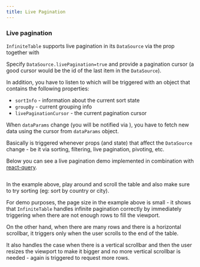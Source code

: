 ```yaml
---
title: Live Pagination
---
```


### Live pagination

`InfiniteTable` supports live pagination in its `DataSource` via the <DataSourcePropLink name="livePagination" /> prop together with <DataSourcePropLink name="livePaginationCursor" />

Specify `DataSource.livePagination=true` and provide a pagination cursor (a good cursor would be the id of the last item in the `DataSource`).

In addition, you have to listen to <DataSourcePropLink name="onDataParamsChange" />  which will be triggered with an object that contains the following properties:

 - `sortInfo` - information about the current sort state
 - `groupBy` - current grouping info
 - `livePaginationCursor` - the current pagination cursor

When `dataParams` change (you will be notified via <DataSourcePropLink name="onDataParamsChange" />), you have to fetch new data using the cursor from `dataParams` object.

<Note>

Basically <DataSourcePropLink name="onDataParamsChange" /> is triggered whenever props (and state) that affect the `DataSource` change - be it via sorting, filtering, live pagination, pivoting, etc.
</Note>

Below you can see a live pagination demo implemented in combination with [react-query](https://react-query.tanstack.com/).

<Sandpack title="Live pagination - with react-query" deps="react-query"> 

```ts file=live-pagination-example.page.tsx
```

</Sandpack>

In the example above, play around and scroll the table and also make sure to try sorting (eg: sort by country or city). 

<Note>

For demo purposes, the page size in the example above is small - it shows that `InfiniteTable` handles infinite pagination correctly by immediately triggering <DataSourcePropLink name="onDataParamsChange" /> when there are not enough rows to fill the viewport.

On the other hand, when there are many rows and there is a horizontal scrollbar, it triggers <DataSourcePropLink name="onDataParamsChange" /> only when the user scrolls to the end of the table.

It also handles the case when there is a vertical scrollbar and then the user resizes the viewport to make it bigger and no more vertical scrollbar is needed - again <DataSourcePropLink name="onDataParamsChange" /> is triggered to request more rows.


</Note>